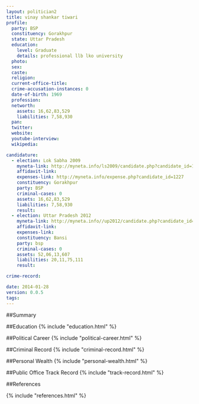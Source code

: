 ```yaml
---
layout: politician2
title: vinay shankar tiwari
profile: 
  party: BSP
  constituency: Gorakhpur
  state: Uttar Pradesh
  education: 
    level: Graduate
    details: professional llb lko university
  photo: 
  sex: 
  caste: 
  religion: 
  current-office-title: 
  crime-accusation-instances: 0
  date-of-birth: 1969
  profession: 
  networth: 
    assets: 16,62,83,529
    liabilities: 7,58,930
  pan: 
  twitter: 
  website: 
  youtube-interview: 
  wikipedia: 

candidature: 
  - election: Lok Sabha 2009
    myneta-link: http://myneta.info/ls2009/candidate.php?candidate_id=1227
    affidavit-link: 
    expenses-link: http://myneta.info/expense.php?candidate_id=1227
    constituency: Gorakhpur 
    party: BSP
    criminal-cases: 0
    assets: 16,62,83,529
    liabilities: 7,58,930
    result:  
  - election: Uttar Pradesh 2012
    myneta-link: http://myneta.info//up2012/candidate.php?candidate_id=13
    affidavit-link: 
    expenses-link: 
    constituency: Bansi 
    party: bsp
    criminal-cases: 0
    assets: 52,06,13,607
    liabilities: 20,11,75,111
    result:  

crime-record: 

date: 2014-01-28
version: 0.0.5
tags: 
---
```

##Summary


##Education
{% include "education.html" %}


##Political Career
{% include "political-career.html" %}


##Criminal Record
{% include "criminal-record.html" %}


##Personal Wealth
{% include "personal-wealth.html" %}


##Public Office Track Record
{% include "track-record.html" %}


##References


{% include "references.html" %}